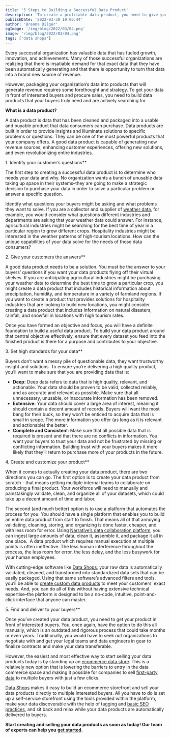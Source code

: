 ```yaml
---
title: '5 Steps to Building a Successful Data Product'
description: 'To create a profitable data product, you need to give your buyers the information they are actively searching for. Follow these 5 steps to success!'
publishDate: '2022-03-30 19:06:44'
author: 'Brenna Dilger'
ogImage: '/img/blog/2022/03/04.png'
image: '/img/blog/2022/03/04.png'
tags: ['data shops']
---
```

Every successful organization has valuable data that has fueled growth, innovation, and achievements. Many of those successful organizations are realizing that there is insatiable demand for that exact data that they have been automatically generating and that there is opportunity to turn that data into a brand new source of revenue.

However, packaging your organization’s data into products that will generate revenue requires some forethought and strategy. To get your data in front of interested buyers and procure sales, you need to build data products that your buyers truly need and are actively searching for.

**What is a data product?**

A data product is data that has been cleaned and packaged into a usable and buyable product that data consumers can purchase. Data products are built in order to provide insights and illuminate solutions to specific problems or questions. They can be one of the most powerful products that your company offers. A good data product is capable of generating new revenue sources, enhancing customer experiences, offering new solutions, and even revolutionizing entire industries.

1\. Identify your customer’s questions**

The first step to creating a successful data product is to determine who needs your data and why. No organization wants a bunch of unusable data taking up space in their systems–they are going to make a strategic decision to purchase your data in order to solve a particular problem or answer a specific question.

Identify what questions your buyers might be asking and what problems they want to solve. If you are a collector and supplier of [weather data](https://blog.narrative.io/the-complete-guide-to-weather-data), for example, you would consider what questions different industries and departments are asking that your weather data could answer. For instance, agricultural industries might be searching for the best time of year in a particular region to grow different crops. Hospitality industries might be interested in the weather patterns of high-tourism locations. How can the unique capabilities of your data solve for the needs of those data consumers?

2\. Give your customers the answers**

A good data product needs to be a solution. You must be the answer to your buyers’ questions if you want your data products flying off their virtual shelves. If you are anticipating agricultural industries might be purchasing your weather data to determine the best time to grow a particular crop, you might create a data product that includes historical information about precipitation, humidity, and temperature in a variety of farmland regions. If you want to create a product that provides solutions for hospitality industries that are looking to build new locations, you might consider creating a data product that includes information on natural disasters, rainfall, and snowfall in locations with high tourism rates.

Once you have formed an objective and focus, you will have a definite foundation to build a useful data product. To build your data product around that central objective effectively, ensure that every dataset you feed into the finished product is there for a purpose and contributes to your objective.

3\. Set high standards for your data**

Buyers don’t want a messy pile of questionable data, they want trustworthy insight and solutions. To ensure you’re delivering a high quality product, you’ll want to make sure that you are providing data that is:

* **Deep:** Deep data refers to data that is high quality, relevant, and actionable. Your data should be proven to be valid, collected reliably, and as accurate and relevant as possible. Make sure that all unnecessary, unusable, or inaccurate information has been removed.
* **Extensive:** Your data should cover a large area of interest, meaning it should contain a decent amount of records. Buyers will want the most bang for their buck, so they won’t be enticed to acquire data that is small in scope. The more information you offer (as long as it is relevant and actionable) the better.
* **Complete and Consisten**t: Make sure that all possible data that is required is present and that there are no conflicts in information. You want your buyers to trust your data and not be frustrated by missing or conflicting information. Building trust with your buyers makes it more likely that they’ll return to purchase more of your products in the future.

4\. Create and customize your product**

When it comes to actually creating your data product, there are two directions you can go. The first option is to create your data product from scratch - that means getting multiple internal teams to collaborate on producing a final product. Your workforce will need to manually and painstakingly validate, clean, and organize all of your datasets, which could take up a decent amount of time and labor.

The second (and much better) option is to use a platform that automates the process for you. You should have a single platform that enables you to build an entire data product from start to finish. That means all of that annoying validating, cleaning, storing, and organizing is done faster, cheaper, and with less room for error. Using [Narrative’s data collaboration platform](/faq/what-is-data-collaboration), you can ingest large amounts of data, clean it, assemble it, and package it all in one place.  A data product which requires manual execution at multiple points is often ineffective. The less human interference throughout the process, the less room for error, the less delay, and the less busywork for your human employees.

With cutting-edge software like [Data Shops](https://www.narrative.io/data-shops), your raw data is automatically validated, cleaned, and transformed into standardized data sets that can be easily packaged. Using that same software’s advanced filters and tools, you’ll be able to [create custom data products](https://blog.narrative.io/data-shops) to meet your customers’ exact needs. And, you can do all of this without having extensive technical expertise–the platform is designed to be a no-code, intuitive, point-and-click interface that anyone can master.

5\. Find and deliver to your buyers**

Once you’ve created your data product, you need to get your product in front of interested buyers. You, once again, have the option to do this all manually, which is an outdated and rigorous process that could take months or even years. Traditionally, you would have to seek out organizations to negotiate with and get your legal teams and data engineers in gear to finalize contracts and make your data transferable.

However, the easiest and most effective way to start selling your data products today is by standing up an [ecommerce data store](https://blog.narrative.io/guide-to-data-shops). This is a relatively new option that is lowering the barriers to entry in the data commerce space and making it possible for companies to sell [first-party data](https://blog.narrative.io/first-party-second-party-third-party-data) to multiple buyers with just a few clicks.

[Data Shops](https://www.narrative.io/data-shops) makes it easy to build an ecommerce storefront and sell your data products directly to multiple interested buyers. All you have to do is set up a self-service storefront using the tools provided within the platform, make your data discoverable with the help of tagging and [basic SEO practices](https://blog.narrative.io/5-seo-tips-to-help-buyers-find-your-data-products), and sit back and relax while your data products are automatically delivered to buyers.

**Start creating and selling your data products as soon as today! Our team of experts can help you** [**get started**](https://www.narrative.io/demo)**.**
